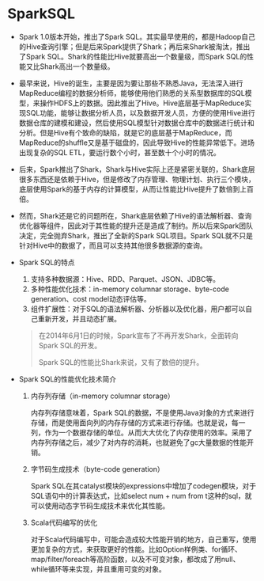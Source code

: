 # SparkSQL

- Spark 1.0版本开始，推出了Spark SQL。其实最早使用的，都是Hadoop自己的Hive查询引擎；但是后来Spark提供了Shark；再后来Shark被淘汰，推出了Spark SQL。Shark的性能比Hive就要高出一个数量级，而Spark SQL的性能又比Shark高出一个数量级。

- 最早来说，Hive的诞生，主要是因为要让那些不熟悉Java，无法深入进行MapReduce编程的数据分析师，能够使用他们熟悉的关系型数据库的SQL模型，来操作HDFS上的数据。因此推出了Hive。Hive底层基于MapReduce实现SQL功能，能够让数据分析人员，以及数据开发人员，方便的使用Hive进行数据仓库的建模和建设，然后使用SQL模型针对数据仓库中的数据进行统计和分析。但是Hive有个致命的缺陷，就是它的底层基于MapReduce，而MapReduce的shuffle又是基于磁盘的，因此导致Hive的性能异常低下。进场出现复杂的SQL ETL，要运行数个小时，甚至数十个小时的情况。

- 后来，Spark推出了Shark，Shark与Hive实际上还是紧密关联的，Shark底层很多东西还是依赖于Hive，但是修改了内存管理、物理计划、执行三个模块，底层使用Spark的基于内存的计算模型，从而让性能比Hive提升了数倍到上百倍。

- 然而，Shark还是它的问题所在，Shark底层依赖了Hive的语法解析器、查询优化器等组件，因此对于其性能的提升还是造成了制约。所以后来Spark团队决定，完全抛弃Shark，推出了全新的Spark SQL项目。Spark SQL就不只是针对Hive中的数据了，而且可以支持其他很多数据源的查询。

- Spark SQL的特点

  1. 支持多种数据源：Hive、RDD、Parquet、JSON、JDBC等。
  2. 多种性能优化技术：in-memory columnar storage、byte-code generation、cost model动态评估等。
  3. 组件扩展性：对于SQL的语法解析器、分析器以及优化器，用户都可以自己重新开发，并且动态扩展。



  > 在2014年6月1日的时候，Spark宣布了不再开发Shark，全面转向Spark SQL的开发。
  >
  >
  >
  > Spark SQL的性能比Shark来说，又有了数倍的提升。

- Spark SQL的性能优化技术简介

  1. 内存列存储（in-memory columnar storage）

     内存列存储意味着，Spark SQL的数据，不是使用Java对象的方式来进行存储，而是使用面向列的内存存储的方式来进行存储。也就是说，每一列，作为一个数据存储的单位。从而大大优化了内存使用的效率。采用了内存列存储之后，减少了对内存的消耗，也就避免了gc大量数据的性能开销。

  2. 字节码生成技术（byte-code generation）

     Spark SQL在其catalyst模块的expressions中增加了codegen模块，对于SQL语句中的计算表达式，比如select num + num from t这种的sql，就可以使用动态字节码生成技术来优化其性能。

  3. Scala代码编写的优化

     对于Scala代码编写中，可能会造成较大性能开销的地方，自己重写，使用更加复杂的方式，来获取更好的性能。比如Option样例类、for循环、map/filter/foreach等高阶函数，以及不可变对象，都改成了用null、while循环等来实现，并且重用可变的对象。
